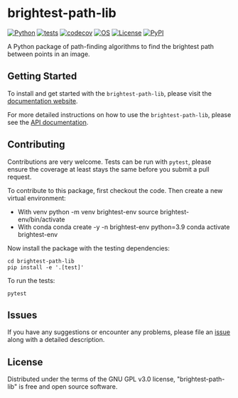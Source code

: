 # brightest-path-lib

[![Python](https://img.shields.io/badge/python-3.9|3.10|3.11-blue.svg)](https://www.python.org/downloads/release/python-3111/)
[![tests](https://github.com/mapmanager/brightest-path-lib/workflows/Test/badge.svg)](https://github.com/mapmanager/brightest-path-lib/actions)
[![codecov](https://codecov.io/github/mapmanager/brightest-path-lib/branch/main/graph/badge.svg?token=0ZR226588I)](https://codecov.io/github/mapmanager/brightest-path-lib)
[![OS](https://img.shields.io/badge/OS-Linux|Windows|macOS-blue.svg)]()
[![License](https://img.shields.io/badge/license-GPLv3-blue)](https://github.com/mapmanager/brightest-path-lib/blob/main/LICENSE)
[![PyPI](https://img.shields.io/pypi/v/brightest-path-lib.svg)](https://pypi.org/project/brightest-path-lib/)
<!-- [![Changelog](https://img.shields.io/github/v/release/mapmanager/brightest-path-lib?include_prereleases&label=changelog)](https://github.com/mapmanager/brightest-path-lib/releases) -->

A Python package of path-finding algorithms to find the brightest path between points in an image.

## Getting Started

To install and get started with the `brightest-path-lib`, please visit the [documentation website](https://mapmanager.net/brightest-path-lib/installation/).

For more detailed instructions on how to use the `brightest-path-lib`, please see the [API documentation](https://mapmanager.net/brightest-path-lib/api_docs/).

## Contributing

Contributions are very welcome. Tests can be run with `pytest`, please ensure the coverage at least stays the same before you submit a pull request.

To contribute to this package, first checkout the code. Then create a new virtual environment:

 - With venv
    python -m venv brightest-env
    source brightest-env/bin/activate
 - With conda
    conda create -y -n brightest-env python=3.9
    conda activate brightest-env
    
Now install the package with the testing dependencies:

    cd brightest-path-lib
    pip install -e '.[test]'

To run the tests:

    pytest

## Issues

If you have any suggestions or encounter any problems, please file an [issue](https://github.com/mapmanager/brightest-path-lib/issues) along with a detailed description.

## License

Distributed under the terms of the GNU GPL v3.0 license, "brightest-path-lib" is free and open source software.


